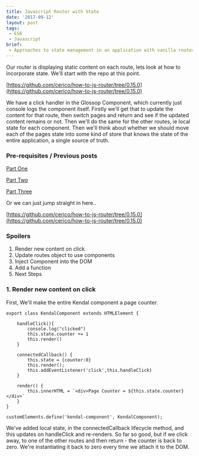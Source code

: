 ```yaml
---
title: Javascript Router with State
date: '2017-09-12'
layout: post
tags: 
 - ES6
 - Javascript
brief: 
 - Approaches to state management in an application with vanilla router and web components. 
---
```


Our router is displaying static content on each route, lets look at how to incorporate state. We'll start with the repo at this point.

[https://github.com/cerico/how-to-js-router/tree/0.15.0](https://github.com/cerico/how-to-js-router/tree/0.15.0)

We have a click handler in the Glossop Component, which currently just console logs the component itself. Firstly we'll get that to update the content for that route, then switch pages and return and see if the updated content remains or not. Then we'll do the same for the other routes, ie local state for each component. Then we'll think about whether we should move each of the pages state into some kind of store that knows the state of the entire application, a single source of truth.

### Pre-requisites / Previous posts

[Part One](../2017-08-26---javascript-router/)

[Part Two](../2017-09-02---js-router-part-two-refresh/)

[Part Three](../2017-09-11---introducing-web-components/)

Or we can just jump straight in here..

[https://github.com/cerico/how-to-js-router/tree/0.15.0](https://github.com/cerico/how-to-js-router/tree/0.15.0)

### Spoilers

1. Render new content on click
2. Update routes object to use components
3. Inject Component into the DOM
4. Add a function
5. Next Steps

### 1. Render new content on click

First, We'll make the entire Kendal component a page counter.

```
export class KendalComponent extends HTMLElement {
    
    handleClick(){
        console.log("clicked")
        this.state.counter += 1
        this.render()
    }

    connectedCallback() {
        this.state = {counter:0}
        this.render();
        this.addEventListener('click',this.handleClick)
    }

    render() {
        this.innerHTML = `<div>Page Counter = ${this.state.counter}</div>`
    }
}

customElements.define('kendal-component', KendalComponent);
```

We've added local state, in the connectedCallback lifecycle method, and this updates on handleClick and re-renders. So far so good, but if we click away, to one of the other routes and then return -  the counter is back to zero. We're instantiating it back to zero every time we attach it to the DOM.


